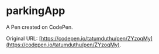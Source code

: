 # parkingApp

A Pen created on CodePen.

Original URL: [https://codepen.io/tatumduthu/pen/ZYzoqMy](https://codepen.io/tatumduthu/pen/ZYzoqMy).

